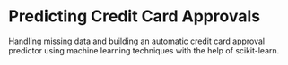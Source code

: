 # Predicting Credit Card Approvals


Handling missing data and building an automatic credit card approval predictor using machine learning techniques with the help of scikit-learn.
